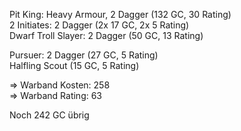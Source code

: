Pit King: Heavy Armour, 2 Dagger (132 GC, 30 Rating)  
2 Initiates: 2 Dagger (2x 17 GC, 2x 5 Rating)  
Dwarf Troll Slayer: 2 Dagger (50 GC, 13 Rating)  

Pursuer: 2 Dagger (27 GC, 5 Rating)  
Halfling Scout (15 GC, 5 Rating)  

=> Warband Kosten: 258  
=> Warband Rating: 63  

Noch 242 GC übrig
